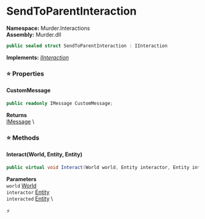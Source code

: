 # SendToParentInteraction

**Namespace:** Murder.Interactions \
**Assembly:** Murder.dll

```csharp
public sealed struct SendToParentInteraction : IInteraction
```

**Implements:** _[IInteraction](../../Bang/Interactions/IInteraction.html)_

### ⭐ Properties
#### CustomMessage
```csharp
public readonly IMessage CustomMessage;
```

**Returns** \
[IMessage](../../Bang/Components/IMessage.html) \
### ⭐ Methods
#### Interact(World, Entity, Entity)
```csharp
public virtual void Interact(World world, Entity interactor, Entity interacted)
```

**Parameters** \
`world` [World](../../Bang/World.html) \
`interactor` [Entity](../../Bang/Entities/Entity.html) \
`interacted` [Entity](../../Bang/Entities/Entity.html) \



⚡